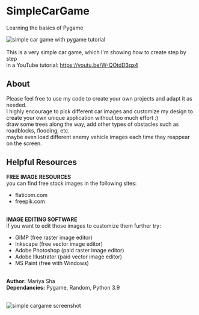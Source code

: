 # SimpleCarGame
Learning the basics of Pygame

![simple car game with pygame tutorial](https://user-images.githubusercontent.com/32107652/162979446-549c88e8-59ff-48b7-ae93-fa4c77204b88.png)
<br>
<br>
This is a very simple car game, which I'm showing how to create step by step
<br>
in a YouTube tutorial: https://youtu.be/W-QOtdD3qx4
<br>
<h2>About</h2>
Please feel free to use my code to create your own projects and adapt it as needed.
<br>
I highly encourage to pick different car images and customize my design to
<br>
create your own unique application without too much effort :)
<br>
draw some trees along the way, add other types of obstacles such as roadblocks, flooding, etc.
<br>
maybe even load different enemy vehicle images each time they reappear on the screen.
<br>
<h2>Helpful Resources</h2>
<b>FREE IMAGE RESOURCES</b>
<br>
you can find free stock images in the following sites:
<br>

- flaticom.com
- freepik.com
<br>
<b>IMAGE EDITING SOFTWARE</b>
<br>
if you want to edit those images to customize them further try:
<br>

- GIMP (free raster image editor)
- Inkscape (free vector image editor)
- Adobe Photoshop (paid raster image editor)
- Adobe Illustrator (paid vector image editor)
- MS Paint (free with Windows)
<br>
<b>Author:</b> Mariya Sha
<br>
<b>Dependancies:</b> Pygame, Random, Python 3.9
<br>
<br>

![simple cargame screenshot](https://user-images.githubusercontent.com/32107652/162980293-9d86b030-dcad-4427-8048-fd5498951dcb.png)
